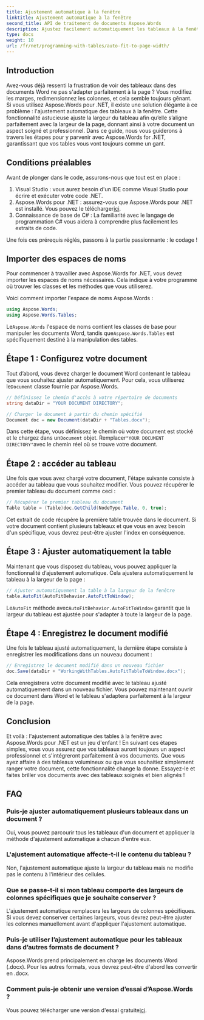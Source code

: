```yaml
---
title: Ajustement automatique à la fenêtre
linktitle: Ajustement automatique à la fenêtre
second_title: API de traitement de documents Aspose.Words
description: Ajustez facilement automatiquement les tableaux à la fenêtre des documents Word à l'aide d'Aspose.Words for .NET grâce à ce guide étape par étape. Parfait pour des documents plus propres et professionnels.
type: docs
weight: 10
url: /fr/net/programming-with-tables/auto-fit-to-page-width/
---
```

## Introduction

Avez-vous déjà ressenti la frustration de voir des tableaux dans des documents Word ne pas s'adapter parfaitement à la page ? Vous modifiez les marges, redimensionnez les colonnes, et cela semble toujours gênant. Si vous utilisez Aspose.Words pour .NET, il existe une solution élégante à ce problème : l'ajustement automatique des tableaux à la fenêtre. Cette fonctionnalité astucieuse ajuste la largeur du tableau afin qu’elle s’aligne parfaitement avec la largeur de la page, donnant ainsi à votre document un aspect soigné et professionnel. Dans ce guide, nous vous guiderons à travers les étapes pour y parvenir avec Aspose.Words for .NET, garantissant que vos tables vous vont toujours comme un gant.

## Conditions préalables

Avant de plonger dans le code, assurons-nous que tout est en place :

1. Visual Studio : vous aurez besoin d'un IDE comme Visual Studio pour écrire et exécuter votre code .NET.
2.  Aspose.Words pour .NET : assurez-vous que Aspose.Words pour .NET est installé. Vous pouvez le télécharger[ici](https://releases.aspose.com/words/net/).
3. Connaissance de base de C# : La familiarité avec le langage de programmation C# vous aidera à comprendre plus facilement les extraits de code.

Une fois ces prérequis réglés, passons à la partie passionnante : le codage !

## Importer des espaces de noms

Pour commencer à travailler avec Aspose.Words for .NET, vous devez importer les espaces de noms nécessaires. Cela indique à votre programme où trouver les classes et les méthodes que vous utiliserez.

Voici comment importer l'espace de noms Aspose.Words :

```csharp
using Aspose.Words;
using Aspose.Words.Tables;
```

 Le`Aspose.Words` l'espace de noms contient les classes de base pour manipuler les documents Word, tandis que`Aspose.Words.Tables` est spécifiquement destiné à la manipulation des tables.

## Étape 1 : Configurez votre document

 Tout d’abord, vous devez charger le document Word contenant le tableau que vous souhaitez ajuster automatiquement. Pour cela, vous utiliserez le`Document` classe fournie par Aspose.Words.

```csharp
// Définissez le chemin d'accès à votre répertoire de documents
string dataDir = "YOUR DOCUMENT DIRECTORY";

// Charger le document à partir du chemin spécifié
Document doc = new Document(dataDir + "Tables.docx");
```

 Dans cette étape, vous définissez le chemin où votre document est stocké et le chargez dans un`Document` objet. Remplacer`"YOUR DOCUMENT DIRECTORY"`avec le chemin réel où se trouve votre document.

## Étape 2 : accéder au tableau

Une fois que vous avez chargé votre document, l'étape suivante consiste à accéder au tableau que vous souhaitez modifier. Vous pouvez récupérer le premier tableau du document comme ceci :

```csharp
// Récupérer le premier tableau du document
Table table = (Table)doc.GetChild(NodeType.Table, 0, true);
```

Cet extrait de code récupère la première table trouvée dans le document. Si votre document contient plusieurs tableaux et que vous en avez besoin d'un spécifique, vous devrez peut-être ajuster l'index en conséquence.

## Étape 3 : Ajuster automatiquement la table

Maintenant que vous disposez du tableau, vous pouvez appliquer la fonctionnalité d’ajustement automatique. Cela ajustera automatiquement le tableau à la largeur de la page :

```csharp
// Ajuster automatiquement la table à la largeur de la fenêtre
table.AutoFit(AutoFitBehavior.AutoFitToWindow);
```

 Le`AutoFit` méthode avec`AutoFitBehavior.AutoFitToWindow` garantit que la largeur du tableau est ajustée pour s'adapter à toute la largeur de la page.

## Étape 4 : Enregistrez le document modifié

Une fois le tableau ajusté automatiquement, la dernière étape consiste à enregistrer les modifications dans un nouveau document :

```csharp
// Enregistrez le document modifié dans un nouveau fichier
doc.Save(dataDir + "WorkingWithTables.AutoFitTableToWindow.docx");
```

Cela enregistrera votre document modifié avec le tableau ajusté automatiquement dans un nouveau fichier. Vous pouvez maintenant ouvrir ce document dans Word et le tableau s'adaptera parfaitement à la largeur de la page.

## Conclusion

Et voilà : l'ajustement automatique des tables à la fenêtre avec Aspose.Words pour .NET est un jeu d'enfant ! En suivant ces étapes simples, vous vous assurez que vos tableaux auront toujours un aspect professionnel et s'intégreront parfaitement à vos documents. Que vous ayez affaire à des tableaux volumineux ou que vous souhaitiez simplement ranger votre document, cette fonctionnalité change la donne. Essayez-le et faites briller vos documents avec des tableaux soignés et bien alignés !

## FAQ

### Puis-je ajuster automatiquement plusieurs tableaux dans un document ?  
Oui, vous pouvez parcourir tous les tableaux d'un document et appliquer la méthode d'ajustement automatique à chacun d'entre eux.

### L'ajustement automatique affecte-t-il le contenu du tableau ?  
Non, l'ajustement automatique ajuste la largeur du tableau mais ne modifie pas le contenu à l'intérieur des cellules.

### Que se passe-t-il si mon tableau comporte des largeurs de colonnes spécifiques que je souhaite conserver ?  
L'ajustement automatique remplacera les largeurs de colonnes spécifiques. Si vous devez conserver certaines largeurs, vous devrez peut-être ajuster les colonnes manuellement avant d'appliquer l'ajustement automatique.

### Puis-je utiliser l’ajustement automatique pour les tableaux dans d’autres formats de document ?  
Aspose.Words prend principalement en charge les documents Word (.docx). Pour les autres formats, vous devrez peut-être d'abord les convertir en .docx.

### Comment puis-je obtenir une version d’essai d’Aspose.Words ?  
 Vous pouvez télécharger une version d'essai gratuite[ici](https://releases.aspose.com/).